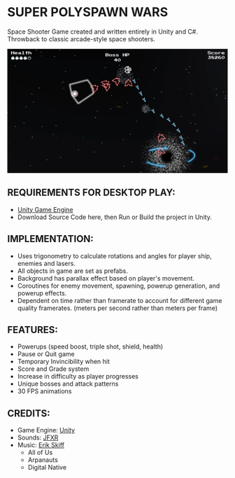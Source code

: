 # SUPER POLYSPAWN WARS  
Space Shooter Game created and written entirely in Unity and C#.  
Throwback to classic arcade-style space shooters.  

![Screen shot](./spw_screenshot.png)

## REQUIREMENTS FOR DESKTOP PLAY:  
* [Unity Game Engine](https://unity3d.com/)  
* Download Source Code here, then Run or Build the project in Unity.  

## IMPLEMENTATION:  
* Uses trigonometry to calculate rotations and angles for player ship, enemies and lasers.  
* All objects in game are set as prefabs.  
* Background has parallax effect based on player's movement.  
* Coroutines for enemy movement, spawning, powerup generation, and powerup effects.  
* Dependent on time rather than framerate to account for different game quality framerates. (meters per second rather than meters per frame)

## FEATURES:
* Powerups (speed boost, triple shot, shield, health)
* Pause or Quit game
* Temporary Invincibility when hit
* Score and Grade system
* Increase in difficulty as player progresses
* Unique bosses and attack patterns  
* 30 FPS animations  

## CREDITS:  
* Game Engine: [Unity](https://unity3d.com/)
* Sounds: [JFXR](https://jfxr.frozenfractal.com)
* Music: [Erik Skiff](http://ericskiff.com/music/)
  * All of Us
  * Arpanauts
  * Digital Native
